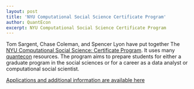 ```yaml
---
layout: post
title: 'NYU Computational Social Science Certificate Program'
author: QuantEcon
excerpt: NYU Computational Social Science Certificate Program
---
```


Tom Sargent, Chase Coleman, and Spencer Lyon have put together The [NYU Computational Social
Science: Certificate Program](http://www.tomsargent.com/nyu_css.html).
It uses many [quantecon](https://quantecon.org/lectures/index.html)
resources. The program  aims to prepare students for either a graduate program in the social
sciences or for a career as a data analyst or computational social scientist.

[Applications and additional information are available here](https://as.nyu.edu/content/nyu-as/as/departments/computational-social-science.html)
